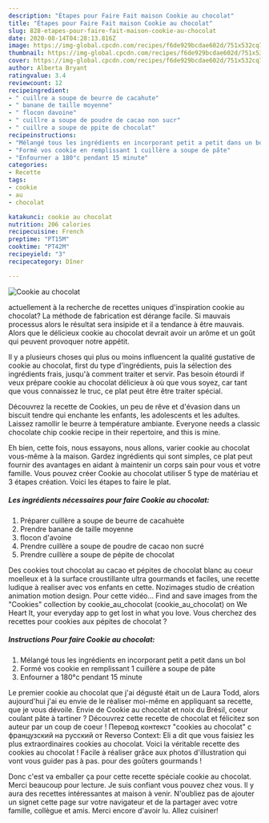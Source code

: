 ```yaml
---
description: "Étapes pour Faire Fait maison Cookie au chocolat"
title: "Étapes pour Faire Fait maison Cookie au chocolat"
slug: 828-etapes-pour-faire-fait-maison-cookie-au-chocolat
date: 2020-08-14T04:28:13.816Z
image: https://img-global.cpcdn.com/recipes/f6de929bcdae602d/751x532cq70/cookie-au-chocolat-photo-principale-de-la-recette.jpg
thumbnail: https://img-global.cpcdn.com/recipes/f6de929bcdae602d/751x532cq70/cookie-au-chocolat-photo-principale-de-la-recette.jpg
cover: https://img-global.cpcdn.com/recipes/f6de929bcdae602d/751x532cq70/cookie-au-chocolat-photo-principale-de-la-recette.jpg
author: Alberta Bryant
ratingvalue: 3.4
reviewcount: 12
recipeingredient:
- " cuillre a soupe de beurre de cacahute"
- " banane de taille moyenne"
- " flocon davoine"
- " cuillre a soupe de poudre de cacao non sucr"
- " cuillre a soupe de ppite de chocolat"
recipeinstructions:
- "Mélangé tous les ingrédients en incorporant petit a petit dans un bol"
- "Formé vos cookie en remplissant 1 cuillère a soupe de pâte"
- "Enfourner a 180°c pendant 15 minute"
categories:
- Recette
tags:
- cookie
- au
- chocolat

katakunci: cookie au chocolat 
nutrition: 206 calories
recipecuisine: French
preptime: "PT15M"
cooktime: "PT42M"
recipeyield: "3"
recipecategory: Dîner

---
```



![Cookie au chocolat](https://img-global.cpcdn.com/recipes/f6de929bcdae602d/751x532cq70/cookie-au-chocolat-photo-principale-de-la-recette.jpg)

actuellement à la recherche de recettes uniques d'inspiration cookie au chocolat? La méthode de fabrication est dérange facile. Si mauvais processus alors le résultat sera insipide et il a tendance à être mauvais. Alors que le délicieux cookie au chocolat devrait avoir un arôme et un goût qui peuvent provoquer notre appétit.

Il y a plusieurs choses qui plus ou moins influencent la qualité gustative de cookie au chocolat, first du type d'ingrédients, puis la sélection des ingrédients frais, jusqu'à comment traiter et servir. Pas besoin étourdi if veux prépare cookie au chocolat délicieux à où que vous soyez, car tant que vous connaissez le truc, ce plat peut être être traiter spécial.

Découvrez la recette de Cookies, un peu de rêve et d&#39;évasion dans un biscuit tendre qui enchante les enfants, les adolescents et les adultes. Laissez ramollir le beurre à température ambiante. Everyone needs a classic chocolate chip cookie recipe in their repertoire, and this is mine.


Eh bien, cette fois, nous essayons, nous allons, varier cookie au chocolat vous-même à la maison. Gardez ingrédients qui sont simples, ce plat peut fournir des avantages en aidant à maintenir un corps sain pour vous et votre famille. Vous pouvez créer Cookie au chocolat utiliser 5 type de matériau et 3 étapes création. Voici les étapes to faire le plat.

<!--inarticleads1-->

##### Les ingrédients nécessaires pour faire Cookie au chocolat:

1. Préparer  cuillère a soupe de beurre de cacahuète
1. Prendre  banane de taille moyenne
1.   flocon d&#39;avoine
1. Prendre  cuillère a soupe de poudre de cacao non sucré
1. Prendre  cuillère a soupe de pépite de chocolat


Des cookies tout chocolat au cacao et pépites de chocolat blanc au coeur moelleux et à la surface croustillante ultra gourmands et faciles, une recette ludique à realiser avec vos enfants en cette. Nozimages studio de création animation motion design. Pour cette vidéo… Find and save images from the &#34;Cookies&#34; collection by cookie_au_chocolat (cookie_au_chocolat) on We Heart It, your everyday app to get lost in what you love. Vous cherchez des recettes pour cookies aux pépites de chocolat ? 

<!--inarticleads2-->

##### Instructions Pour faire Cookie au chocolat:

1. Mélangé tous les ingrédients en incorporant petit a petit dans un bol
1. Formé vos cookie en remplissant 1 cuillère a soupe de pâte
1. Enfourner a 180°c pendant 15 minute


Le premier cookie au chocolat que j&#39;ai dégusté était un de Laura Todd, alors aujourd&#39;hui j&#39;ai eu envie de le réaliser moi-même en appliquant sa recette, que je vous dévoile. Envie de Cookie au chocolat et noix du Brésil, coeur coulant pâte à tartiner ? Découvrez cette recette de chocolat et félicitez son auteur par un coup de coeur ! Перевод контекст &#34;cookies au chocolat&#34; c французский на русский от Reverso Context: Eli a dit que vous faisiez les plus extraordinaires cookies au chocolat. Voici la véritable recette des cookies au chocolat ! Facile à réaliser grâce aux photos d&#39;illustration qui vont vous guider pas à pas. pour des goûters gourmands ! 


Donc c'est va emballer ça pour cette recette spéciale cookie au chocolat. Merci beaucoup pour lecture. Je suis confiant vous pouvez chez vous. Il y aura des recettes  intéressantes at maison à venir. N'oubliez pas de ajouter un signet cette page sur votre navigateur et de la partager avec votre famille, collègue et amis. Merci encore d'avoir lu. Allez cuisiner!
